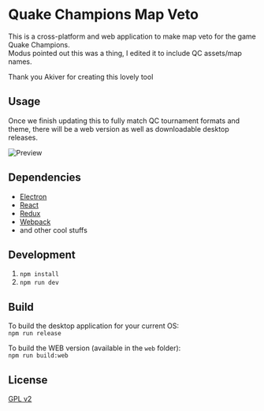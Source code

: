 # Quake Champions Map Veto

This is a cross-platform and web application to make map veto for the game Quake Champions.  
Modus pointed out this was a thing, I edited it to include QC assets/map names. 

Thank you Akiver for creating this lovely tool 

## Usage

Once we finish updating this to fully match QC tournament formats and theme, there will be a web version as well as downloadable desktop releases.

![Preview](https://raw.githubusercontent.com/sneakyness/quake-champions-map-veto/master/preview.png)

## Dependencies

- [Electron](https://electron.atom.io/)
- [React](https://facebook.github.io/react/)
- [Redux](http://redux.js.org/)
- [Webpack](https://webpack.js.org/)
- and other cool stuffs

## Development

1. `npm install`
2. `npm run dev`

## Build

To build the desktop application for your current OS:  
`npm run release`

To build the WEB version (available in the `web` folder):  
`npm run build:web`

## License

[GPL v2](https://github.com/sneakyness/quake-champions-map-veto/blob/master/LICENSE.md)
